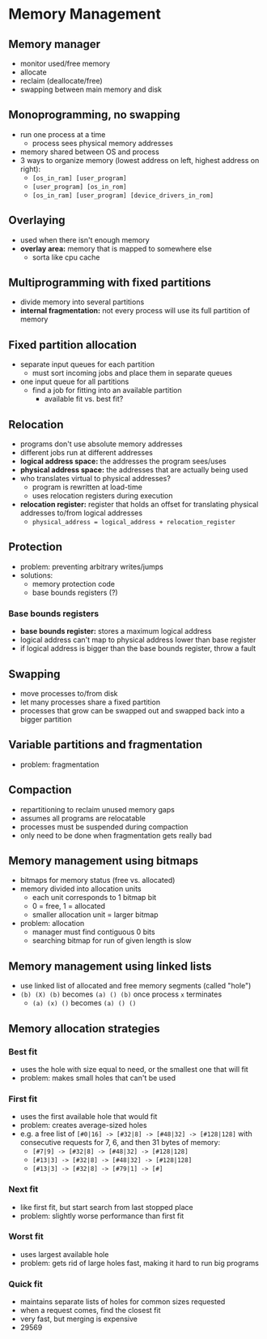# Memory Management

## Memory manager
- monitor used/free memory
- allocate
- reclaim (deallocate/free)
- swapping between main memory and disk

## Monoprogramming, no swapping
- run one process at a time
    - process sees physical memory addresses
- memory shared between OS and process
- 3 ways to organize memory (lowest address on left, highest address on right):
    - `[os_in_ram] [user_program]`
    - `[user_program] [os_in_rom]`
    - `[os_in_ram] [user_program] [device_drivers_in_rom]`

## Overlaying
- used when there isn't enough memory
- **overlay area:** memory that is mapped to somewhere else
    - sorta like cpu cache

## Multiprogramming with fixed partitions
- divide memory into several partitions
- **internal fragmentation:** not every process will use its full partition of memory

## Fixed partition allocation
- separate input queues for each partition
    - must sort incoming jobs and place them in separate queues
- one input queue for all partitions
    - find a job for fitting into an available partition
        - available fit vs. best fit?

## Relocation
- programs don't use absolute memory addresses
- different jobs run at different addresses
- **logical address space:** the addresses the program sees/uses
- **physical address space:** the addresses that are actually being used
- who translates virtual to physical addresses?
    - program is rewritten at load-time
    - uses relocation registers during execution
- **relocation register:** register that holds an offset for translating physical addresses to/from logical addresses
    - `physical_address = logical_address + relocation_register`

## Protection
- problem: preventing arbitrary writes/jumps
- solutions:
    - memory protection code
    - base bounds registers (?)

### Base bounds registers
- **base bounds register:** stores a maximum logical address
- logical address can't map to physical address lower than base register
- if logical address is bigger than the base bounds register, throw a fault

## Swapping
- move processes to/from disk
- let many processes share a fixed partition
- processes that grow can be swapped out and swapped back into a bigger partition

## Variable partitions and fragmentation
- problem: fragmentation

## Compaction
- repartitioning to reclaim unused memory gaps
- assumes all programs are relocatable
- processes must be suspended during compaction
- only need to be done when fragmentation gets really bad

## Memory management using bitmaps
- bitmaps for memory status (free vs. allocated)
- memory divided into allocation units
    - each unit corresponds to 1 bitmap bit
    - 0 = free, 1 = allocated
    - smaller allocation unit = larger bitmap
- problem: allocation
    - manager must find contiguous 0 bits
    - searching bitmap for run of given length is slow

## Memory management using linked lists
- use linked list of allocated and free memory segments (called "hole")
- `(b) (X) (b)` becomes `(a) () (b)` once process `x` terminates
    - `(a) (x) ()` becomes `(a) () ()`

## Memory allocation strategies

### Best fit
- uses the hole with size equal to need, or the smallest one that will fit
- problem: makes small holes that can't be used

### First fit
- uses the first available hole that would fit
- problem: creates average-sized holes
- e.g. a free list of `[#0|16] -> [#32|8] -> [#48|32] -> [#128|128]` with consecutive requests for 7, 6, and then 31 bytes of memory:
    - `[#7|9] -> [#32|8] -> [#48|32] -> [#128|128]`
    - `[#13|3] -> [#32|8] -> [#48|32] -> [#128|128]`
    - `[#13|3] -> [#32|8] -> [#79|1] -> [#]`

### Next fit
- like first fit, but start search from last stopped place
- problem: slightly worse performance than first fit

### Worst fit
- uses largest available hole
- problem: gets rid of large holes fast, making it hard to run big programs

### Quick fit
- maintains separate lists of holes for common sizes requested
- when a request comes, find the closest fit
- very fast, but merging is expensive
- 29569
